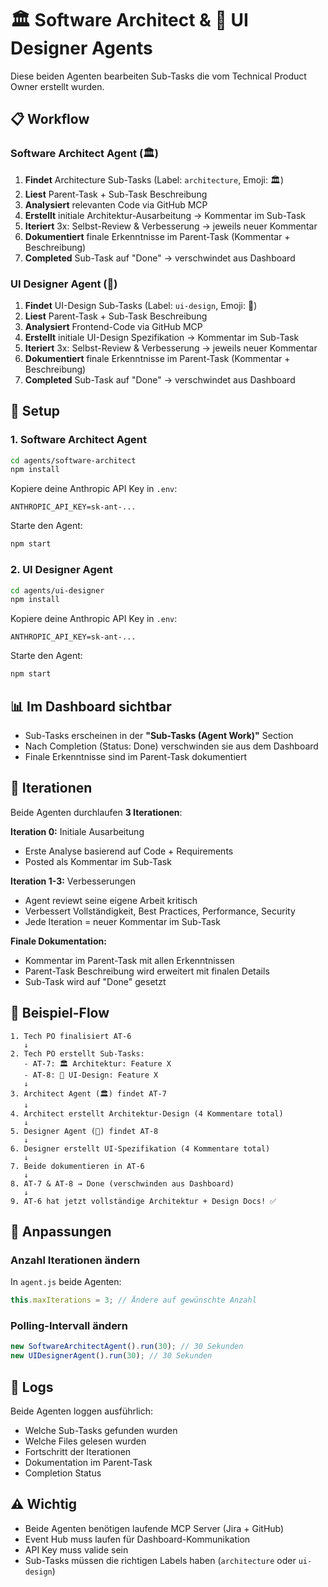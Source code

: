 # 🏛️ Software Architect & 🎨 UI Designer Agents

Diese beiden Agenten bearbeiten Sub-Tasks die vom Technical Product Owner erstellt wurden.

## 📋 Workflow

### Software Architect Agent (🏛️)
1. **Findet** Architecture Sub-Tasks (Label: `architecture`, Emoji: 🏛️)
2. **Liest** Parent-Task + Sub-Task Beschreibung
3. **Analysiert** relevanten Code via GitHub MCP
4. **Erstellt** initiale Architektur-Ausarbeitung → Kommentar im Sub-Task
5. **Iteriert** 3x: Selbst-Review & Verbesserung → jeweils neuer Kommentar
6. **Dokumentiert** finale Erkenntnisse im Parent-Task (Kommentar + Beschreibung)
7. **Completed** Sub-Task auf "Done" → verschwindet aus Dashboard

### UI Designer Agent (🎨)
1. **Findet** UI-Design Sub-Tasks (Label: `ui-design`, Emoji: 🎨)
2. **Liest** Parent-Task + Sub-Task Beschreibung
3. **Analysiert** Frontend-Code via GitHub MCP
4. **Erstellt** initiale UI-Design Spezifikation → Kommentar im Sub-Task
5. **Iteriert** 3x: Selbst-Review & Verbesserung → jeweils neuer Kommentar
6. **Dokumentiert** finale Erkenntnisse im Parent-Task (Kommentar + Beschreibung)
7. **Completed** Sub-Task auf "Done" → verschwindet aus Dashboard

## 🚀 Setup

### 1. Software Architect Agent

```bash
cd agents/software-architect
npm install
```

Kopiere deine Anthropic API Key in `.env`:
```
ANTHROPIC_API_KEY=sk-ant-...
```

Starte den Agent:
```bash
npm start
```

### 2. UI Designer Agent

```bash
cd agents/ui-designer
npm install
```

Kopiere deine Anthropic API Key in `.env`:
```
ANTHROPIC_API_KEY=sk-ant-...
```

Starte den Agent:
```bash
npm start
```

## 📊 Im Dashboard sichtbar

- Sub-Tasks erscheinen in der **"Sub-Tasks (Agent Work)"** Section
- Nach Completion (Status: Done) verschwinden sie aus dem Dashboard
- Finale Erkenntnisse sind im Parent-Task dokumentiert

## 🔄 Iterationen

Beide Agenten durchlaufen **3 Iterationen**:

**Iteration 0:** Initiale Ausarbeitung
- Erste Analyse basierend auf Code + Requirements
- Posted als Kommentar im Sub-Task

**Iteration 1-3:** Verbesserungen
- Agent reviewt seine eigene Arbeit kritisch
- Verbessert Vollständigkeit, Best Practices, Performance, Security
- Jede Iteration = neuer Kommentar im Sub-Task

**Finale Dokumentation:**
- Kommentar im Parent-Task mit allen Erkenntnissen
- Parent-Task Beschreibung wird erweitert mit finalen Details
- Sub-Task wird auf "Done" gesetzt

## 🎯 Beispiel-Flow

```
1. Tech PO finalisiert AT-6
   ↓
2. Tech PO erstellt Sub-Tasks:
   - AT-7: 🏛️ Architektur: Feature X
   - AT-8: 🎨 UI-Design: Feature X
   ↓
3. Architect Agent (🏛️) findet AT-7
   ↓
4. Architect erstellt Architektur-Design (4 Kommentare total)
   ↓
5. Designer Agent (🎨) findet AT-8
   ↓
6. Designer erstellt UI-Spezifikation (4 Kommentare total)
   ↓
7. Beide dokumentieren in AT-6
   ↓
8. AT-7 & AT-8 → Done (verschwinden aus Dashboard)
   ↓
9. AT-6 hat jetzt vollständige Architektur + Design Docs! ✅
```

## 🔧 Anpassungen

### Anzahl Iterationen ändern

In `agent.js` beide Agenten:
```javascript
this.maxIterations = 3; // Ändere auf gewünschte Anzahl
```

### Polling-Intervall ändern

```javascript
new SoftwareArchitectAgent().run(30); // 30 Sekunden
new UIDesignerAgent().run(30); // 30 Sekunden
```

## 📝 Logs

Beide Agenten loggen ausführlich:
- Welche Sub-Tasks gefunden wurden
- Welche Files gelesen wurden
- Fortschritt der Iterationen
- Dokumentation im Parent-Task
- Completion Status

## ⚠️ Wichtig

- Beide Agenten benötigen laufende MCP Server (Jira + GitHub)
- Event Hub muss laufen für Dashboard-Kommunikation
- API Key muss valide sein
- Sub-Tasks müssen die richtigen Labels haben (`architecture` oder `ui-design`)
